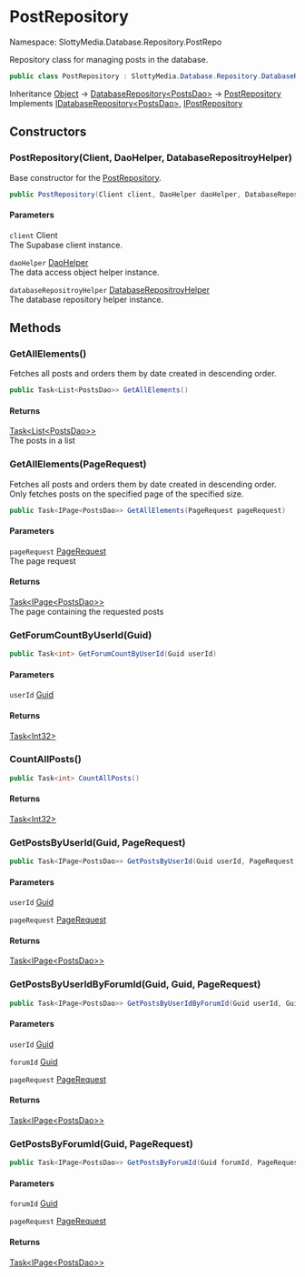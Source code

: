 # PostRepository

Namespace: SlottyMedia.Database.Repository.PostRepo

Repository class for managing posts in the database.

```csharp
public class PostRepository : SlottyMedia.Database.Repository.DatabaseRepository`1[[SlottyMedia.Database.Daos.PostsDao, SlottyMedia.Database, Version=1.0.0.0, Culture=neutral, PublicKeyToken=null]], SlottyMedia.Database.Repository.IDatabaseRepository`1[[SlottyMedia.Database.Daos.PostsDao, SlottyMedia.Database, Version=1.0.0.0, Culture=neutral, PublicKeyToken=null]], IPostRepository
```

Inheritance [Object](https://docs.microsoft.com/en-us/dotnet/api/system.object) → [DatabaseRepository&lt;PostsDao&gt;](./slottymedia.database.repository.databaserepository-1.md) → [PostRepository](./slottymedia.database.repository.postrepo.postrepository.md)<br>
Implements [IDatabaseRepository&lt;PostsDao&gt;](./slottymedia.database.repository.idatabaserepository-1.md), [IPostRepository](./slottymedia.database.repository.postrepo.ipostrepository.md)

## Constructors

### **PostRepository(Client, DaoHelper, DatabaseRepositroyHelper)**

Base constructor for the [PostRepository](./slottymedia.database.repository.postrepo.postrepository.md).

```csharp
public PostRepository(Client client, DaoHelper daoHelper, DatabaseRepositroyHelper databaseRepositroyHelper)
```

#### Parameters

`client` Client<br>
The Supabase client instance.

`daoHelper` [DaoHelper](./slottymedia.database.helper.daohelper.md)<br>
The data access object helper instance.

`databaseRepositroyHelper` [DatabaseRepositroyHelper](./slottymedia.database.helper.databaserepositroyhelper.md)<br>
The database repository helper instance.

## Methods

### **GetAllElements()**

Fetches all posts and orders them by date created in descending order.

```csharp
public Task<List<PostsDao>> GetAllElements()
```

#### Returns

[Task&lt;List&lt;PostsDao&gt;&gt;](https://docs.microsoft.com/en-us/dotnet/api/system.threading.tasks.task-1)<br>
The posts in a list

### **GetAllElements(PageRequest)**

Fetches all posts and orders them by date created in descending order.
 Only fetches posts on the specified page of the specified size.

```csharp
public Task<IPage<PostsDao>> GetAllElements(PageRequest pageRequest)
```

#### Parameters

`pageRequest` [PageRequest](./slottymedia.database.pagination.pagerequest.md)<br>
The page request

#### Returns

[Task&lt;IPage&lt;PostsDao&gt;&gt;](https://docs.microsoft.com/en-us/dotnet/api/system.threading.tasks.task-1)<br>
The page containing the requested posts

### **GetForumCountByUserId(Guid)**

```csharp
public Task<int> GetForumCountByUserId(Guid userId)
```

#### Parameters

`userId` [Guid](https://docs.microsoft.com/en-us/dotnet/api/system.guid)<br>

#### Returns

[Task&lt;Int32&gt;](https://docs.microsoft.com/en-us/dotnet/api/system.threading.tasks.task-1)<br>

### **CountAllPosts()**

```csharp
public Task<int> CountAllPosts()
```

#### Returns

[Task&lt;Int32&gt;](https://docs.microsoft.com/en-us/dotnet/api/system.threading.tasks.task-1)<br>

### **GetPostsByUserId(Guid, PageRequest)**

```csharp
public Task<IPage<PostsDao>> GetPostsByUserId(Guid userId, PageRequest pageRequest)
```

#### Parameters

`userId` [Guid](https://docs.microsoft.com/en-us/dotnet/api/system.guid)<br>

`pageRequest` [PageRequest](./slottymedia.database.pagination.pagerequest.md)<br>

#### Returns

[Task&lt;IPage&lt;PostsDao&gt;&gt;](https://docs.microsoft.com/en-us/dotnet/api/system.threading.tasks.task-1)<br>

### **GetPostsByUserIdByForumId(Guid, Guid, PageRequest)**

```csharp
public Task<IPage<PostsDao>> GetPostsByUserIdByForumId(Guid userId, Guid forumId, PageRequest pageRequest)
```

#### Parameters

`userId` [Guid](https://docs.microsoft.com/en-us/dotnet/api/system.guid)<br>

`forumId` [Guid](https://docs.microsoft.com/en-us/dotnet/api/system.guid)<br>

`pageRequest` [PageRequest](./slottymedia.database.pagination.pagerequest.md)<br>

#### Returns

[Task&lt;IPage&lt;PostsDao&gt;&gt;](https://docs.microsoft.com/en-us/dotnet/api/system.threading.tasks.task-1)<br>

### **GetPostsByForumId(Guid, PageRequest)**

```csharp
public Task<IPage<PostsDao>> GetPostsByForumId(Guid forumId, PageRequest pageRequest)
```

#### Parameters

`forumId` [Guid](https://docs.microsoft.com/en-us/dotnet/api/system.guid)<br>

`pageRequest` [PageRequest](./slottymedia.database.pagination.pagerequest.md)<br>

#### Returns

[Task&lt;IPage&lt;PostsDao&gt;&gt;](https://docs.microsoft.com/en-us/dotnet/api/system.threading.tasks.task-1)<br>
